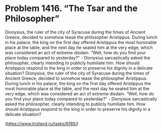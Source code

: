 # Problem 1416. “The Tsar and the Philosopher”

Dionysius, the ruler of the city of Syracuse during the times of Ancient Greece, decided to somehow tease the philosopher Aristippus. During lunch in his palace, the king on the first day offered Aristippus the most honorable place at the table, and the next day he seated him at the very edge, which was considered an act of extreme disdain. “Well, how do you find your place today compared to yesterday?” - Dionysius sarcastically asked the philosopher, clearly intending to publicly humiliate him. How should Aristippus respond to the king in order to preserve his dignity in a delicate situation? Dionysius, the ruler of the city of Syracuse during the times of Ancient Greece, decided to somehow tease the philosopher Aristippus. During lunch in his palace, the king on the first day offered Aristippus the most honorable place at the table, and the next day he seated him at the very edge, which was considered an act of extreme disdain. “Well, how do you find your place today compared to yesterday?” - Dionysius sarcastically asked the philosopher, clearly intending to publicly humiliate him. How should Aristippus respond to the king in order to preserve his dignity in a delicate situation?

(https://www.trizland.ru/tasks/6185/)